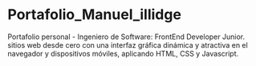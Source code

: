 # Portafolio_Manuel_illidge
Portafolio personal - Ingeniero de Software: FrontEnd Developer Junior.
sitios web desde cero con una interfaz gráfica dinámica y atractiva en el navegador y dispositivos móviles, aplicando HTML, CSS y Javascript.
